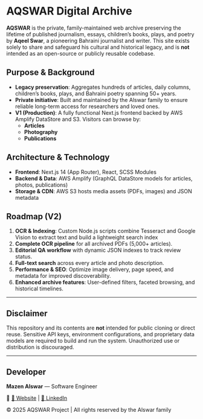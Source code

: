 # AQSWAR Digital Archive

**AQSWAR** is the private, family-maintained web archive preserving the lifetime of published journalism, essays, children’s books, plays, and poetry by **Aqeel Swar**, a pioneering Bahraini journalist and writer. This site exists solely to share and safeguard his cultural and historical legacy, and is **not** intended as an open-source or publicly reusable codebase.

## Purpose & Background
- **Legacy preservation**: Aggregates hundreds of articles, daily columns, children’s books, plays, and Bahraini poetry spanning 50+ years.  
- **Private initiative**: Built and maintained by the Alswar family to ensure reliable long-term access for researchers and loved ones.  
- **V1 (Production)**: A fully functional Next.js frontend backed by AWS Amplify DataStore and S3. Visitors can browse by:  
  - **Articles**  
  - **Photography**  
  - **Publications**  

## Architecture & Technology
- **Frontend**: Next.js 14 (App Router), React, SCSS Modules  
- **Backend & Data**: AWS Amplify (GraphQL DataStore models for articles, photos, publications)  
- **Storage & CDN**: AWS S3 hosts media assets (PDFs, images) and JSON metadata  


## Roadmap (V2)
1. **OCR & Indexing**: Custom Node.js scripts combine Tesseract and Google Vision to extract text and build a lightweight search index 
2. **Complete OCR pipeline** for all archived PDFs (5,000+ articles).  
3. **Editorial QA workflow** with dynamic JSON indexes to track review status.
4. **Full-text search** across every article and photo description.  
5. **Performance & SEO**: Optimize image delivery, page speed, and metadata for improved discoverability.  
6. **Enhanced archive features**: User-defined filters, faceted browsing, and historical timelines.

---

## Disclaimer
This repository and its contents are **not** intended for public cloning or direct reuse. Sensitive API keys, environment configurations, and proprietary data models are required to build and run the system. Unauthorized use or distribution is discouraged.

---

## Developer
**Mazen Alswar** — Software Engineer  

🔗 [👤 Website](https://mazenswar.dev) | [💼 LinkedIn](https://www.linkedin.com/in/mazen-alswar/)

© 2025 AQSWAR Project | All rights reserved by the Alswar family
